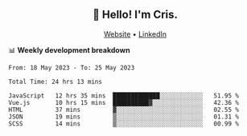 
<h2 align="center">👋 Hello! I'm Cris.</h2>
<p align="center">
  <a href="https://www.criscunas.dev">Website</a> •
  <a href="https://www.linkedin.com/in/cristophercunas/">LinkedIn</a> 
</p>


📊 **Weekly development breakdown**
<!--START_SECTION:waka-->

```text
From: 18 May 2023 - To: 25 May 2023

Total Time: 24 hrs 13 mins

JavaScript   12 hrs 35 mins  █████████████░░░░░░░░░░░░   51.95 %
Vue.js       10 hrs 15 mins  ██████████▓░░░░░░░░░░░░░░   42.36 %
HTML         37 mins         ▓░░░░░░░░░░░░░░░░░░░░░░░░   02.55 %
JSON         19 mins         ▒░░░░░░░░░░░░░░░░░░░░░░░░   01.31 %
SCSS         14 mins         ▒░░░░░░░░░░░░░░░░░░░░░░░░   00.99 %
```

<!--END_SECTION:waka-->
